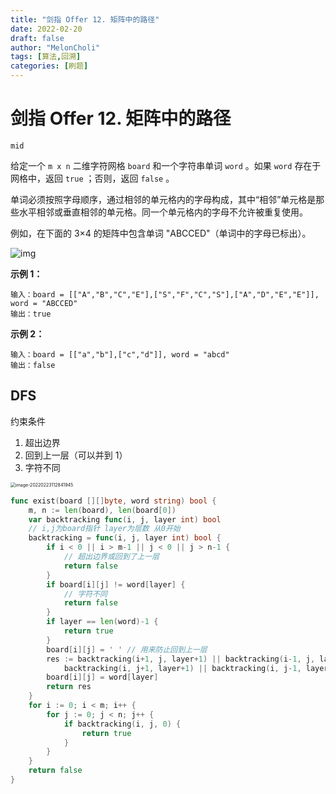 ```yaml
---
title: "剑指 Offer 12. 矩阵中的路径"
date: 2022-02-20
draft: false
author: "MelonCholi"
tags: [算法,回溯]
categories: [刷题]
---
```


# 剑指 Offer 12. 矩阵中的路径

`mid`

给定一个 `m x n` 二维字符网格 `board` 和一个字符串单词 `word` 。如果 `word` 存在于网格中，返回 `true` ；否则，返回 `false` 。

单词必须按照字母顺序，通过相邻的单元格内的字母构成，其中“相邻”单元格是那些水平相邻或垂直相邻的单元格。同一个单元格内的字母不允许被重复使用。

例如，在下面的 3×4 的矩阵中包含单词 "ABCCED"（单词中的字母已标出）。

![img](https://markdown-1303167219.cos.ap-shanghai.myqcloud.com/word2.jpg)

**示例 1：**

```
输入：board = [["A","B","C","E"],["S","F","C","S"],["A","D","E","E"]], word = "ABCCED"
输出：true
```

**示例 2：**

```
输入：board = [["a","b"],["c","d"]], word = "abcd"
输出：false
```

## DFS

约束条件

1. 超出边界
2. 回到上一层（可以并到 1）
3. 字符不同

<img src="https://markdown-1303167219.cos.ap-shanghai.myqcloud.com/image-20220223112841945.png" alt="image-20220223112841945" style="zoom:50%;" />

```go
func exist(board [][]byte, word string) bool {
	m, n := len(board), len(board[0])
	var backtracking func(i, j, layer int) bool
	// i,j为board指针 layer为层数 从0开始
	backtracking = func(i, j, layer int) bool {
		if i < 0 || i > m-1 || j < 0 || j > n-1 {
			// 超出边界或回到了上一层
			return false
		}
		if board[i][j] != word[layer] {
			// 字符不同
			return false
		}
		if layer == len(word)-1 {
			return true
		}
		board[i][j] = ' ' // 用来防止回到上一层
		res := backtracking(i+1, j, layer+1) || backtracking(i-1, j, layer+1) ||
			backtracking(i, j+1, layer+1) || backtracking(i, j-1, layer+1)
		board[i][j] = word[layer]
		return res
	}
	for i := 0; i < m; i++ {
		for j := 0; j < n; j++ {
			if backtracking(i, j, 0) {
				return true
			}
		}
	}
	return false
}
```

